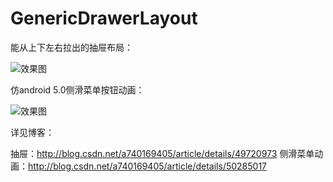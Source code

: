 # GenericDrawerLayout
能从上下左右拉出的抽屉布局：

![效果图](http://img.blog.csdn.net/20151108232301698 "效果图")  

仿android 5.0侧滑菜单按钮动画：

![效果图](http://img.blog.csdn.net/20151213182533361 "效果图")  

详见博客：

抽屉：http://blog.csdn.net/a740169405/article/details/49720973
侧滑菜单动画：http://blog.csdn.net/a740169405/article/details/50285017
